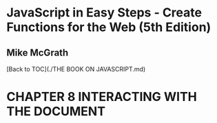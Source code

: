# **JavaScript in Easy Steps - Create Functions for the Web (5th Edition)**
## Mike McGrath

[Back to TOC](./THE BOOK ON JAVASCRIPT.md)

# CHAPTER 8 INTERACTING WITH THE DOCUMENT

